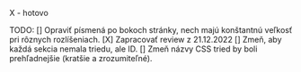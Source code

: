 X - hotovo

TODO:
[] Opraviť písmená po bokoch stránky, nech majú konštantnú veľkosť pri rôznych rozlíšeniach.
[X] Zapracovať review z 21.12.2022
[] Zmeň, aby každá sekcia nemala triedu, ale ID.
[] Zmeň názvy CSS tried by boli prehľadnejšie (kratšie a zrozumiteľné).